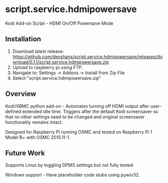 # script.service.hdmipowersave
Kodi Add-on Script - HDMI On/Off Powersave Mode

## Installation
1. Download latest release: https://github.com/devshans/script.service.hdmipowersave/releases/download/0.1.1/script.service.hdmipowersave.zip
2. Upload to raspberry pi using FTP.
3. Navigate to: Settings -> Addons -> Install from Zip File
4. Select "script.service.hdmipowersave.zip"

## Overview
Kodi/XBMC python add-on - Automates turning off HDMI output after user-defined extended idle time. Triggers after the default Kodi screensaver so that no other settings need to be changed and original screensaver functionality remains intact.

Designed for Raspberry Pi running OSMC and tested on Raspberry Pi 1 Model B+ with OSMC 2015.11-1.

## Future Work
Supports Linux by toggling DPMS settings but not fully tested.

Windows support - Have placeholder code stubs using pywin32.
